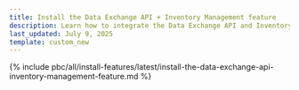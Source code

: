 ```yaml
---
title: Install the Data Exchange API + Inventory Management feature
description: Learn how to integrate the Data Exchange API and Inventory Management features into your project for seamless data handling and inventory tracking.
last_updated: July 9, 2025
template: custom_new
---
```


{% include pbc/all/install-features/latest/install-the-data-exchange-api-inventory-management-feature.md %} <!-- To edit, see /_includes/pbc/all/install-features/202311.0/install-the-data-exchange-api-inventory-management-feature.md -->